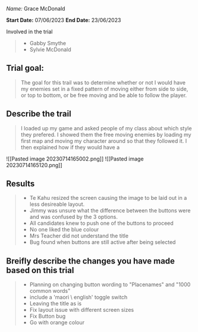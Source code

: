 _Name:_ Grace McDonald

**Start Date:**
07/06/2023
**End Date:**
23/06/2023

Involved in the trial
>- Gabby Smythe
>- Sylvie McDonald

## Trial goal:
>The goal for this trail was to determine whether or not I would have my enemies set in a fixed pattern of moving either from side to side, or top to bottom, or be free moving and be able to follow the player.

## Describe the trail
> I loaded up my game and asked people of my class about which style they prefered. I showed them the free moving enemies by loading my first map and moving my character around so that they followed it. I then explained how if they would have a 
> 
![[Pasted image 20230714165002.png]]
![[Pasted image 20230714165120.png]]

## Results
> - Te Kahu resized the screen causing the image to be laid out in a less desireable layout. 
> - Jimmy was unsure what the difference between the buttons were and was confused by the 3 options. 
> - All candidates knew to push one of the buttons to proceed
> - No one liked the blue colour
> - Mrs Teacher did not understand the title
> - Bug found when buttons are still active after being selected

## Breifly describe the changes you have made based on this trial
> - Planning on changing button wording to "Placenames" and "1000 common words"  
> - include a 'maori \ english' toggle switch
> - Leaving the title as is
> - Fix layout issue with different screen sizes
> - Fix Button bug
> - Go with orange colour 